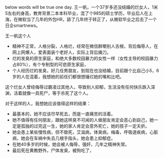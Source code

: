 below words will be true one day.
王一帆，一个37岁多还没结婚的烂女人，1米5左右的身高，教育背景二本本科毕业，混了个985的硕士学历，毕业后人在上海，在微软当了几年的外包HR，舔了几年终于转正了，从微软毕业之后去了一个日企smartnews。

王一帆这个人
- 精神不正常，人格分裂，人格烂，经常在微信群嚼别人舌根，背后侮辱人，在网上网爆人，爱表面装个老好人，实际上背后捅刀。
- 烂的发臭的原生家庭，和绝大多数校园暴力的女性一样（女性主导的校园暴力占80%），有个专制型的可悲原生家庭，
- 个人经历烂的发臭，好几任男朋友，到现在也没结婚，目前跟个比自己小5，6岁的人在混着，我想她的前任们都很想锤烂她的嘴和比吧。

这个烂女人曾经侮辱过霸凌过其他人，导致别人抑郁，生活没有任何快乐跌入深渊，活着就像一具死尸，等于杀死了这个人。

对于这样的人，我想她应该值得这样的结果：
- 最基本的，她不应该尽早死去，而是一直痛苦的活着。
- 她不值得有任何朋友，跟她这样臭不可闻的人做朋友肯定会恶心到自己，她一定是孤独的过完这一生，她的家人肯定会意外死亡，她的孩子一定夭折。
- 她会患上某些慢性病，但不致死，艾滋病，体臭病，梅毒，呼吸道疾病，心脏病，她会在车祸中失去几根手指头，她会患上抑郁症。
- 在她40多岁的时候，她会被人侮辱，强奸，几年之精神失常。
- 最后死在黄教野外，尸体发臭，被狗吃了，
